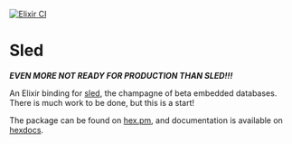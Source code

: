 [![Elixir CI](https://github.com/ericentin/sled/workflows/Elixir%20CI/badge.svg)](https://github.com/ericentin/sled/actions?query=workflow%3A%22Elixir+CI%22)

# Sled

***EVEN MORE NOT READY FOR PRODUCTION THAN SLED!!!***

An Elixir binding for [sled](https://github.com/spacejam/sled), the champagne of beta embedded databases. There is much work to be done, but this is a start!

The package can be found on [hex.pm](https://hex.pm/packages/sled), and documentation is available on [hexdocs](https://hexdocs.pm/sled).